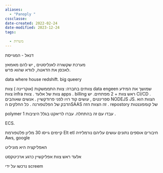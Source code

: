 ```yaml
---
aliases:
  - "Panoply "
cssclasse: 
date-created: 2022-02-24
date-modified: 2023-12-24
tags:
  
  - משרות
---
```


דנאל - המגייסת

מערכת שקשורה לאנליסטים ,
יש להם מאמאץ  
לאכסן את הדאטה, לוודא שהוא פרש.

data where house
redshift. big queery

צוותים בחברה:
צוות התממשקות (אוקריינה )
צוות data engeen שמושך את המידע
צוות infra
צוות של אלעד . צוות apps .
billing
ראש צוות + 2 מפתחים.  יש CI/CD . ספרינטים , עושים קוד רויו לפני פרודקשיין . אנשים שאוהבים NODEJS JS.  הצוות הוא הדבק של הפלטפורנה .
כל החלקים הSAAS זה הצוות הזה .
repostory של קומפוננטות

polymer 1 עבדו עם זה בהתחלה. עברו לריאקט בגלל היציבות .

ECS.

קיימים
גייסו 30 מליון
פלטפורמת
Elt etl
חיבורים
אוספים נתונים עושים עליהם נורמליזיה
Aws, google

האפליקציה היא מוניליט

אלעד ראש צוות אפליקשיין כרגע ארכיטקסט

נרכשו על ידי screem
